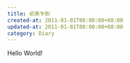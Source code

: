 ```yaml
---
title: 初来乍到
created-at: 2011-01-01T08:00:00+08:00
updated-at: 2011-01-01T08:00:00+08:00
category: Diary
---
```


Hello World!
